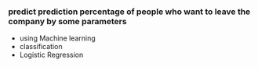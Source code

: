 ### predict prediction percentage of people who want to leave the company by some parameters
- using Machine learning
- classification
- Logistic Regression
